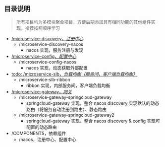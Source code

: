 ## 目录说明
> 所有项目均为多模块聚合项目，方便后期添加具有相同功能的其他组件实现，推荐按照顺序学习

* [/microservice-discovery，*注册中心*](https://github.com/goindow/microservice-components-learning/tree/main/microservice-discovery)
  * /microservice-discovery-nacos
    * nacos 实现，服务注册与发现
* [/microservice-config，*配置中心*](https://github.com/goindow/microservice-components-learning/tree/main/microservice-config)
  * /microservice-config-nacos
    * nacos 实现，动态获取外部配置
* [todo: /microservice-slb，*负载均衡（服务间，客户端负载均衡）*](https://github.com/goindow/microservice-components-learning/tree/main/microservice-slb)
  * /microservice-slb-ribbon
    * ribbon 实现，内部服务间，客户端负载均衡
* [/microservice-gateway，*网关*](https://github.com/goindow/microservice-components-learning/tree/main/microservice-gateway)
  * /microservice-gateway-springcloud-gateway
    * springcloud-gateway 实现，整合 nacos discovery 实现默认的动态路由（将服务自动注册到路由）、静态路由
  * /microservice-gateway-springcloud-gateway2
    * springcloud-gateway 实现，整合 nacos discovery & config 实现可配置的动态路由
* /COMPONENTS，依赖组件
  * /nacos，注册中心、配置中心
